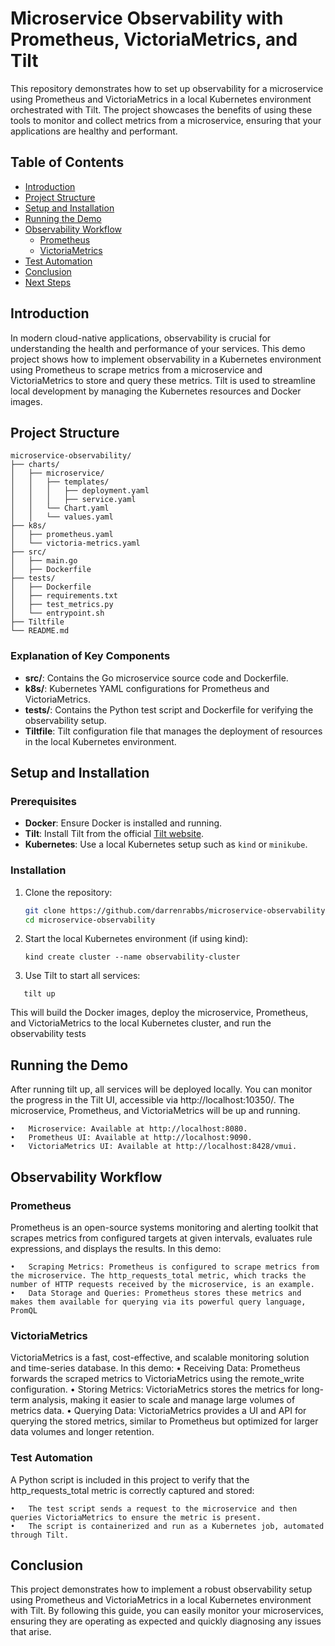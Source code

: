 # Microservice Observability with Prometheus, VictoriaMetrics, and Tilt

This repository demonstrates how to set up observability for a microservice using Prometheus and VictoriaMetrics in a local Kubernetes environment orchestrated with Tilt. The project showcases the benefits of using these tools to monitor and collect metrics from a microservice, ensuring that your applications are healthy and performant.

## Table of Contents

- [Introduction](#introduction)
- [Project Structure](#project-structure)
- [Setup and Installation](#setup-and-installation)
- [Running the Demo](#running-the-demo)
- [Observability Workflow](#observability-workflow)
  - [Prometheus](#prometheus)
  - [VictoriaMetrics](#victoriametrics)
- [Test Automation](#test-automation)
- [Conclusion](#conclusion)
- [Next Steps](#next-steps)

## Introduction

In modern cloud-native applications, observability is crucial for understanding the health and performance of your services. This demo project shows how to implement observability in a Kubernetes environment using Prometheus to scrape metrics from a microservice and VictoriaMetrics to store and query these metrics. Tilt is used to streamline local development by managing the Kubernetes resources and Docker images.

## Project Structure

```
microservice-observability/
├── charts/
│   ├── microservice/
│   │   ├── templates/
│   │   │   ├── deployment.yaml
│   │   │   ├── service.yaml
│   │   └── Chart.yaml
│   │   └── values.yaml
├── k8s/
│   ├── prometheus.yaml
│   └── victoria-metrics.yaml
├── src/
│   ├── main.go
│   ├── Dockerfile
├── tests/
│   ├── Dockerfile
│   ├── requirements.txt
│   ├── test_metrics.py
│   └── entrypoint.sh
├── Tiltfile
└── README.md
```

### Explanation of Key Components

- **src/**: Contains the Go microservice source code and Dockerfile.
- **k8s/**: Kubernetes YAML configurations for Prometheus and VictoriaMetrics.
- **tests/**: Contains the Python test script and Dockerfile for verifying the observability setup.
- **Tiltfile**: Tilt configuration file that manages the deployment of resources in the local Kubernetes environment.

## Setup and Installation

### Prerequisites

- **Docker**: Ensure Docker is installed and running.
- **Tilt**: Install Tilt from the official [Tilt website](https://tilt.dev/).
- **Kubernetes**: Use a local Kubernetes setup such as `kind` or `minikube`.

### Installation

1. Clone the repository:
   ```bash
   git clone https://github.com/darrenrabbs/microservice-observability.git
   cd microservice-observability
   ```

2. Start the local Kubernetes environment (if using kind):
   ```
   kind create cluster --name observability-cluster
   ```

3. Use Tilt to start all services:
```
   tilt up
```

This will build the Docker images, deploy the microservice, Prometheus, and VictoriaMetrics to the local Kubernetes cluster, and run the observability tests

## Running the Demo

After running tilt up, all services will be deployed locally. You can monitor the progress in the Tilt UI, accessible via http://localhost:10350/. The microservice, Prometheus, and VictoriaMetrics will be up and running.

	•	Microservice: Available at http://localhost:8080.
	•	Prometheus UI: Available at http://localhost:9090.
	•	VictoriaMetrics UI: Available at http://localhost:8428/vmui.

## Observability Workflow

### Prometheus

Prometheus is an open-source systems monitoring and alerting toolkit that scrapes metrics from configured targets at given intervals, evaluates rule expressions, and displays the results. In this demo:

	•	Scraping Metrics: Prometheus is configured to scrape metrics from the microservice. The http_requests_total metric, which tracks the number of HTTP requests received by the microservice, is an example.
	•	Data Storage and Queries: Prometheus stores these metrics and makes them available for querying via its powerful query language, PromQL

### VictoriaMetrics
VictoriaMetrics is a fast, cost-effective, and scalable monitoring solution and time-series database. In this demo:
	•	Receiving Data: Prometheus forwards the scraped metrics to VictoriaMetrics using the remote_write configuration.
	•	Storing Metrics: VictoriaMetrics stores the metrics for long-term analysis, making it easier to scale and manage large volumes of metrics data.
	•	Querying Data: VictoriaMetrics provides a UI and API for querying the stored metrics, similar to Prometheus but optimized for larger data volumes and longer retention.

### Test Automation
A Python script is included in this project to verify that the http_requests_total metric is correctly captured and stored:

	•	The test script sends a request to the microservice and then queries VictoriaMetrics to ensure the metric is present.
	•	The script is containerized and run as a Kubernetes job, automated through Tilt.

## Conclusion
This project demonstrates how to implement a robust observability setup using Prometheus and VictoriaMetrics in a local Kubernetes environment with Tilt. By following this guide, you can easily monitor your microservices, ensuring they are operating as expected and quickly diagnosing any issues that arise.